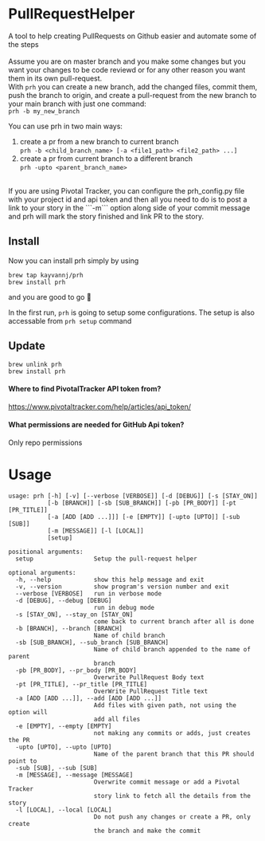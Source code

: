 # PullRequestHelper
A tool to help creating PullRequests on Github easier and automate some of the steps
<br><br>
Assume you are on master branch and you make some changes but you want your changes to be code reviewd or for any other reason you want them in its own pull-request.<br>
With `prh` you can create a new branch, add the changed files, commit them, push the branch to origin, and create a pull-request from the new branch to your main branch with just one command:<br>
`prh -b my_new_branch`<br>

You can use prh in two main ways:<br>
1) create a pr from a new branch to current branch<br>
    `prh -b <child_branch_name> [-a <file1_path> <file2_path> ...]`<br>
2) create a pr from current branch to a different branch<br>
    `prh -upto <parent_branch_name>`<br>
<br>
If you are using Pivotal Tracker, you can configure the prh_config.py file with
your project id and api token and then all you need to do is to post a link to
your story in the ```-m``` option along side of your commit message and prh will mark the
story finished and link PR to the story.  
<br>

## Install
Now you can install prh simply by using

```
brew tap kayvannj/prh
brew install prh
```
and you are good to go 🎉

In the first run, `prh` is going to setup some configurations. The setup is also accessable from `prh setup` command

## Update
```
brew unlink prh
brew install prh
```

#### Where to find PivotalTracker API token from?
https://www.pivotaltracker.com/help/articles/api_token/
#### What permissions are needed for GitHub Api token?
Only repo permissions

# Usage
```
usage: prh [-h] [-v] [--verbose [VERBOSE]] [-d [DEBUG]] [-s [STAY_ON]]
           [-b [BRANCH]] [-sb [SUB_BRANCH]] [-pb [PR_BODY]] [-pt [PR_TITLE]]
           [-a [ADD [ADD ...]]] [-e [EMPTY]] [-upto [UPTO]] [-sub [SUB]]
           [-m [MESSAGE]] [-l [LOCAL]]
           [setup]

positional arguments:
  setup                 Setup the pull-request helper

optional arguments:
  -h, --help            show this help message and exit
  -v, --version         show program's version number and exit
  --verbose [VERBOSE]   run in verbose mode
  -d [DEBUG], --debug [DEBUG]
                        run in debug mode
  -s [STAY_ON], --stay_on [STAY_ON]
                        come back to current branch after all is done
  -b [BRANCH], --branch [BRANCH]
                        Name of child branch
  -sb [SUB_BRANCH], --sub_branch [SUB_BRANCH]
                        Name of child branch appended to the name of parent
                        branch
  -pb [PR_BODY], --pr_body [PR_BODY]
                        Overwrite PullRequest Body text
  -pt [PR_TITLE], --pr_title [PR_TITLE]
                        OverWrite PullRequest Title text
  -a [ADD [ADD ...]], --add [ADD [ADD ...]]
                        Add files with given path, not using the option will
                        add all files
  -e [EMPTY], --empty [EMPTY]
                        not making any commits or adds, just creates the PR
  -upto [UPTO], --upto [UPTO]
                        Name of the parent branch that this PR should point to
  -sub [SUB], --sub [SUB]
  -m [MESSAGE], --message [MESSAGE]
                        Overwrite commit message or add a Pivotal Tracker
                        story link to fetch all the details from the story
  -l [LOCAL], --local [LOCAL]
                        Do not push any changes or create a PR, only create
                        the branch and make the commit
```
